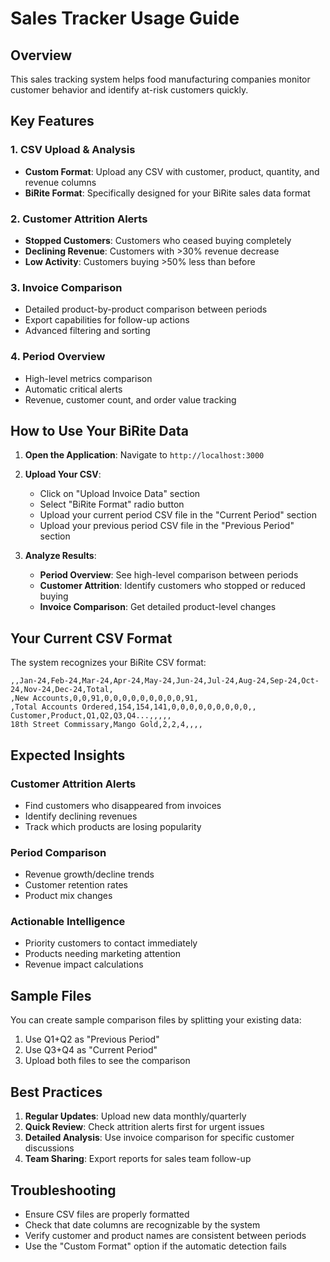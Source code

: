 # Sales Tracker Usage Guide

## Overview
This sales tracking system helps food manufacturing companies monitor customer behavior and identify at-risk customers quickly.

## Key Features

### 1. CSV Upload & Analysis
- **Custom Format**: Upload any CSV with customer, product, quantity, and revenue columns
- **BiRite Format**: Specifically designed for your BiRite sales data format

### 2. Customer Attrition Alerts
- **Stopped Customers**: Customers who ceased buying completely
- **Declining Revenue**: Customers with >30% revenue decrease
- **Low Activity**: Customers buying >50% less than before

### 3. Invoice Comparison
- Detailed product-by-product comparison between periods
- Export capabilities for follow-up actions
- Advanced filtering and sorting

### 4. Period Overview
- High-level metrics comparison
- Automatic critical alerts
- Revenue, customer count, and order value tracking

## How to Use Your BiRite Data

1. **Open the Application**: Navigate to `http://localhost:3000`

2. **Upload Your CSV**:
   - Click on "Upload Invoice Data" section
   - Select "BiRite Format" radio button
   - Upload your current period CSV file in the "Current Period" section
   - Upload your previous period CSV file in the "Previous Period" section

3. **Analyze Results**:
   - **Period Overview**: See high-level comparison between periods
   - **Customer Attrition**: Identify customers who stopped or reduced buying
   - **Invoice Comparison**: Get detailed product-level changes

## Your Current CSV Format
The system recognizes your BiRite CSV format:
```
,,Jan-24,Feb-24,Mar-24,Apr-24,May-24,Jun-24,Jul-24,Aug-24,Sep-24,Oct-24,Nov-24,Dec-24,Total,
,New Accounts,0,0,91,0,0,0,0,0,0,0,0,0,91,
,Total Accounts Ordered,154,154,141,0,0,0,0,0,0,0,0,0,,
Customer,Product,Q1,Q2,Q3,Q4...,,,,,
18th Street Commissary,Mango Gold,2,2,4,,,,
```

## Expected Insights

### Customer Attrition Alerts
- Find customers who disappeared from invoices
- Identify declining revenues
- Track which products are losing popularity

### Period Comparison
- Revenue growth/decline trends
- Customer retention rates
- Product mix changes

### Actionable Intelligence
- Priority customers to contact immediately
- Products needing marketing attention
- Revenue impact calculations

## Sample Files
You can create sample comparison files by splitting your existing data:
1. Use Q1+Q2 as "Previous Period"
2. Use Q3+Q4 as "Current Period"
3. Upload both files to see the comparison

## Best Practices
1. **Regular Updates**: Upload new data monthly/quarterly
2. **Quick Review**: Check attrition alerts first for urgent issues
3. **Detailed Analysis**: Use invoice comparison for specific customer discussions
4. **Team Sharing**: Export reports for sales team follow-up

## Troubleshooting
- Ensure CSV files are properly formatted
- Check that date columns are recognizable by the system
- Verify customer and product names are consistent between periods
- Use the "Custom Format" option if the automatic detection fails
